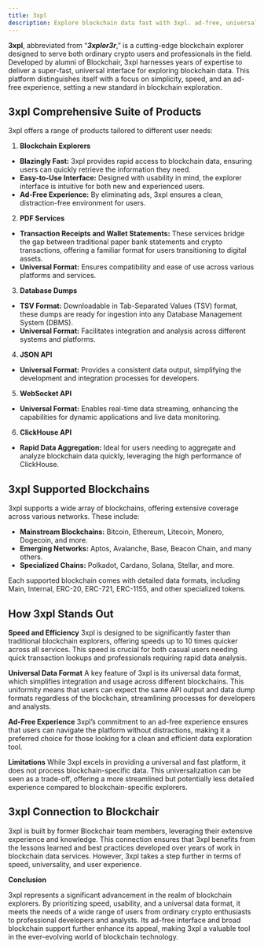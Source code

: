 ```yaml
---
title: 3xpl
description: Explore blockchain data fast with 3xpl. ad-free, universal format, and support for most popular blockchains.
---
```



**3xpl**, abbreviated from “***3xplor3r***,” is a cutting-edge blockchain explorer designed to serve both ordinary crypto users and professionals in the field. Developed by alumni of Blockchair, 3xpl harnesses years of expertise to deliver a super-fast, universal interface for exploring blockchain data. This platform distinguishes itself with a focus on simplicity, speed, and an ad-free experience, setting a new standard in blockchain exploration.

## 3xpl Comprehensive Suite of Products

3xpl offers a range of products tailored to different user needs:

1. **Blockchain Explorers**
  
  
  - **Blazingly Fast:** 3xpl provides rapid access to blockchain data, ensuring users can quickly retrieve the information they need.
  - **Easy-to-Use Interface:** Designed with usability in mind, the explorer interface is intuitive for both new and experienced users.
  - **Ad-Free Experience:** By eliminating ads, 3xpl ensures a clean, distraction-free environment for users.
2. **PDF Services**
  
  
  - **Transaction Receipts and Wallet Statements:** These services bridge the gap between traditional paper bank statements and crypto transactions, offering a familiar format for users transitioning to digital assets.
  - **Universal Format:** Ensures compatibility and ease of use across various platforms and services.
3. **Database Dumps**
  
  
  - **TSV Format:** Downloadable in Tab-Separated Values (TSV) format, these dumps are ready for ingestion into any Database Management System (DBMS).
  - **Universal Format:** Facilitates integration and analysis across different systems and platforms.
4. **JSON API**
  
  
  - **Universal Format:** Provides a consistent data output, simplifying the development and integration processes for developers.
5. **WebSocket API**
  
  
  - **Universal Format:** Enables real-time data streaming, enhancing the capabilities for dynamic applications and live data monitoring.
6. **ClickHouse API**
  
  
  - **Rapid Data Aggregation:** Ideal for users needing to aggregate and analyze blockchain data quickly, leveraging the high performance of ClickHouse.

**3xpl Supported Blockchains**
------------------------------

3xpl supports a wide array of blockchains, offering extensive coverage across various networks. These include:

- **Mainstream Blockchains:** Bitcoin, Ethereum, Litecoin, Monero, Dogecoin, and more.
- **Emerging Networks:** Aptos, Avalanche, Base, Beacon Chain, and many others.
- **Specialized Chains:** Polkadot, Cardano, Solana, Stellar, and more.

Each supported blockchain comes with detailed data formats, including Main, Internal, ERC-20, ERC-721, ERC-1155, and other specialized tokens.

**How 3xpl Stands Out**
-----------------------

**Speed and Efficiency** 3xpl is designed to be significantly faster than traditional blockchain explorers, offering speeds up to 10 times quicker across all services. This speed is crucial for both casual users needing quick transaction lookups and professionals requiring rapid data analysis.

**Universal Data Format** A key feature of 3xpl is its universal data format, which simplifies integration and usage across different blockchains. This uniformity means that users can expect the same API output and data dump formats regardless of the blockchain, streamlining processes for developers and analysts.

**Ad-Free Experience** 3xpl’s commitment to an ad-free experience ensures that users can navigate the platform without distractions, making it a preferred choice for those looking for a clean and efficient data exploration tool.

**Limitations** While 3xpl excels in providing a universal and fast platform, it does not process blockchain-specific data. This universalization can be seen as a trade-off, offering a more streamlined but potentially less detailed experience compared to blockchain-specific explorers.

**3xpl Connection to Blockchair**
---------------------------------

3xpl is built by former Blockchair team members, leveraging their extensive experience and knowledge. This connection ensures that 3xpl benefits from the lessons learned and best practices developed over years of work in blockchain data services. However, 3xpl takes a step further in terms of speed, universality, and user experience.

**Conclusion**

3xpl represents a significant advancement in the realm of blockchain explorers. By prioritizing speed, usability, and a universal data format, it meets the needs of a wide range of users from ordinary crypto enthusiasts to professional developers and analysts. Its ad-free interface and broad blockchain support further enhance its appeal, making 3xpl a valuable tool in the ever-evolving world of blockchain technology.
